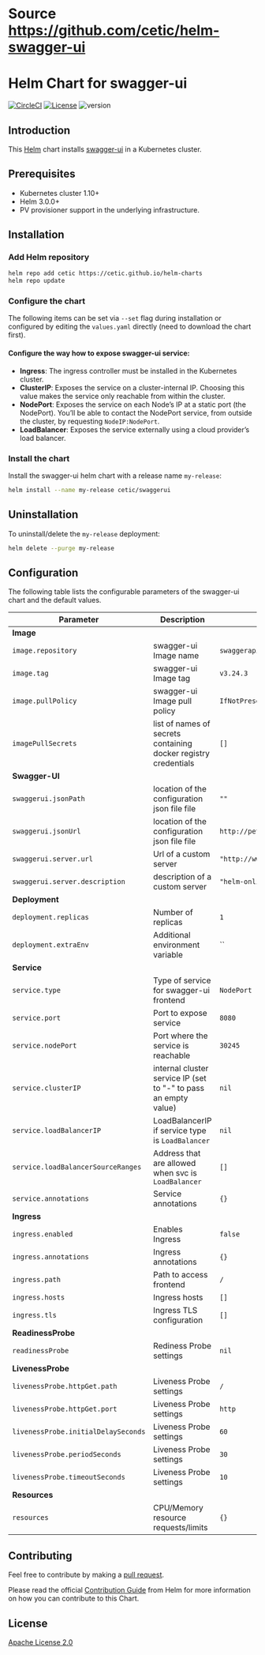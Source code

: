 # Source https://github.com/cetic/helm-swagger-ui

# Helm Chart for swagger-ui

[![CircleCI](https://circleci.com/gh/cetic/helm-swagger-ui.svg?style=svg)](https://circleci.com/gh/cetic/helm-swagger-ui/tree/master) [![License](https://img.shields.io/badge/License-Apache%202.0-blue.svg)](https://opensource.org/licenses/Apache-2.0) ![version](https://img.shields.io/github/tag/cetic/helm-swagger-ui.svg?label=release)

## Introduction

This [Helm](https://github.com/kubernetes/helm) chart installs [swagger-ui](https://github.com/swagger-ui-api/swagger-ui) in a Kubernetes cluster.

## Prerequisites

- Kubernetes cluster 1.10+
- Helm 3.0.0+
- PV provisioner support in the underlying infrastructure.

## Installation

### Add Helm repository

```bash
helm repo add cetic https://cetic.github.io/helm-charts
helm repo update
```

### Configure the chart

The following items can be set via `--set` flag during installation or configured by editing the `values.yaml` directly (need to download the chart first).

#### Configure the way how to expose swagger-ui service:

- **Ingress**: The ingress controller must be installed in the Kubernetes cluster.
- **ClusterIP**: Exposes the service on a cluster-internal IP. Choosing this value makes the service only reachable from within the cluster.
- **NodePort**: Exposes the service on each Node’s IP at a static port (the NodePort). You’ll be able to contact the NodePort service, from outside the cluster, by requesting `NodeIP:NodePort`.
- **LoadBalancer**: Exposes the service externally using a cloud provider’s load balancer.

### Install the chart

Install the swagger-ui helm chart with a release name `my-release`:

```bash
helm install --name my-release cetic/swaggerui
```

## Uninstallation

To uninstall/delete the `my-release` deployment:

```bash
helm delete --purge my-release
```

## Configuration

The following table lists the configurable parameters of the swagger-ui chart and the default values.

| Parameter                                                                   | Description                                                                                                        | Default                         |
| --------------------------------------------------------------------------- | -------------------------------------------------------------------------------------------------------------------| ------------------------------- |
| **Image**                                                                   |
| `image.repository`                                                          | swagger-ui Image name                                                                                              | `swaggerapi/swagger-ui`         |
| `image.tag`                                                                 | swagger-ui Image tag                                                                                               | `v3.24.3`                      |
| `image.pullPolicy`                                                          | swagger-ui Image pull policy                                                                                       | `IfNotPresent`                  |
| `imagePullSecrets`                                                          | list of names of secrets containing docker registry credentials                                                    | `[]`                  |
| **Swagger-UI**                                                              |
| `swaggerui.jsonPath`                                                        | location of the configuration json file file                                                                       | `""`                            |
| `swaggerui.jsonUrl`                                                         | location of the configuration json file file                                                                       | `http://petstore.swagger.io/v2/swagger.json` |
| `swaggerui.server.url`                                                      | Url of a custom server                                                                                             | `"http://www.google.be"`        |
| `swaggerui.server.description`                                              | description of a custom server                                                                                      | `"helm-online"`                 |
| **Deployment**                                                              |
| `deployment.replicas`                                                       | Number of replicas                                                                                                 | `1`                             |
| `deployment.extraEnv`                                                       | Additional environment variable                                                                                    | ``                              |
| **Service**                                                                 |
| `service.type`                                                              | Type of service for swagger-ui frontend                                                                            | `NodePort`                      |
| `service.port`                                                              | Port to expose service                                                                                             | `8080`                          |
| `service.nodePort`                                                          | Port where the service is reachable                                                                                | `30245`                         |
| `service.clusterIP`                                                         | internal cluster service IP (set to "-" to pass an empty value)                                                    | `nil`                           |
| `service.loadBalancerIP`                                                    | LoadBalancerIP if service type is `LoadBalancer`                                                                   | `nil`                           |
| `service.loadBalancerSourceRanges`                                          | Address that are allowed when svc is `LoadBalancer`                                                                | `[]`                            |
| `service.annotations`                                                       | Service annotations                                                                                                | `{}`                            |
| **Ingress**                                                                 |
| `ingress.enabled`                                                           | Enables Ingress                                                                                                    | `false`                         |
| `ingress.annotations`                                                       | Ingress annotations                                                                                                | `{}`                            |
| `ingress.path`                                                              | Path to access frontend                                                                                            | `/`                             |
| `ingress.hosts`                                                             | Ingress hosts                                                                                                      | `[]`                            |
| `ingress.tls`                                                               | Ingress TLS configuration                                                                                          | `[]`                            |
| **ReadinessProbe**                                                          |
| `readinessProbe`                                                            | Rediness Probe settings                                                                                            | `nil`                           |
| **LivenessProbe**                                                           |
| `livenessProbe.httpGet.path`                                                | Liveness Probe settings                                                                                            | `/`                             |
| `livenessProbe.httpGet.port`                                                | Liveness Probe settings                                                                                            | `http`                          |
| `livenessProbe.initialDelaySeconds`                                         | Liveness Probe settings                                                                                            | `60`                            |
| `livenessProbe.periodSeconds`                                               | Liveness Probe settings                                                                                            | `30`                            |
| `livenessProbe.timeoutSeconds`                                              | Liveness Probe settings                                                                                            | `10`                            |
| **Resources**                                                               |
| `resources`                                                                 | CPU/Memory resource requests/limits                                                                                | `{}`                            |

## Contributing

Feel free to contribute by making a [pull request](https://github.com/cetic/helm-swagger-ui/pull/new/master).

Please read the official [Contribution Guide](https://github.com/helm/charts/blob/master/CONTRIBUTING.md) from Helm for more information on how you can contribute to this Chart.

## License

[Apache License 2.0](/LICENSE.md)
